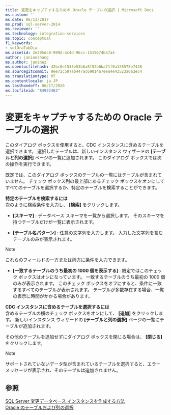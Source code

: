 ```yaml
---
title: 変更をキャプチャするための Oracle テーブルの選択 | Microsoft Docs
ms.custom: ''
ms.date: 06/13/2017
ms.prod: sql-server-2014
ms.reviewer: ''
ms.technology: integration-services
ms.topic: conceptual
f1_keywords:
- selOraTabDia
ms.assetid: 2e295dc8-999d-4c4d-96cc-1519674b47a4
author: janinezhang
ms.author: janinez
ms.openlocfilehash: 42bc0e1533e53b6a8f52b6ba71f0a128575e7448
ms.sourcegitcommit: 9ee72c507ab447ac69014a7eea4e43523a0a3ec4
ms.translationtype: MT
ms.contentlocale: ja-JP
ms.lasthandoff: 06/17/2020
ms.locfileid: "84922463"
---
```

# <a name="select-oracle-tables-for-capturing-changes"></a>変更をキャプチャするための Oracle テーブルの選択
  このダイアログ ボックスを使用すると、CDC インスタンスに含めるテーブルを選択できます。 選択したテーブルは、新しいインスタンス ウィザードの **[テーブルと列の選択]** ページの一覧に追加されます。 このダイアログ ボックスでは次の操作を実行できます。  
  
 既定では、このダイアログ ボックスのテーブルの一覧にはテーブルが含まれていません。 チェック ボックス列の最上部にあるチェック ボックスをオンにしてすべてのテーブルを選択するか、特定のテーブルを検索することができます。  
  
 **特定のテーブルを検索するには**  
 次のように検索条件を入力し、 **[検索]** をクリックします。  
  
-   **[スキーマ]** : データベース スキーマを一覧から選択します。 そのスキーマを持つテーブルだけが一覧に表示されます。  
  
-   **[テーブル名パターン]** : 任意の文字列を入力します。 入力した文字列を含むテーブルのみが表示されます。  
  
> [!NOTE]  
>  これらのフィールドの一方または両方に条件を入力できます。  
  
-   **[一致するテーブルのうち最初の 1000 個を表示する]** : 既定ではこのチェック ボックスはオンになっています。 一致するテーブルのうち最初の 1000 個のみが表示されます。 このチェック ボックスをオフにすると、条件に一致するすべてのテーブルが表示されます。 テーブルが多数存在する場合、一覧の表示に時間がかかる場合があります。  
  
 **CDC インスタンスに含めるテーブルを選択するには**  
 含めるテーブルの横のチェック ボックスをオンにして、 **[追加]** をクリックします。 新しいインスタンス ウィザードの **[テーブルと列の選択]** ページの一覧にテーブルが追加されます。  
  
 その他のテーブルを追加せずにダイアログ ボックスを閉じる場合は、 **[閉じる]** をクリックします。  
  
> [!NOTE]  
>  サポートされていないデータ型が含まれているテーブルを選択すると、エラー メッセージが表示され、そのテーブルは追加されません。  
  
## <a name="see-also"></a>参照  
 [SQL Server 変更データベース インスタンスを作成する方法](how-to-create-the-sql-server-change-database-instance.md)   
 [Oracle のテーブルおよび列の選択](select-oracle-tables-and-columns.md)  
  
  
